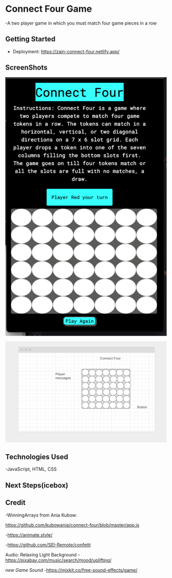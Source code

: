 # Connect Four Game
-A two player game in which you must match four game pieces in a row

## Getting Started
- Deployment: https://zain-connect-four.netlify.app/

## ScreenShots
![Ald text](./ASSETS/Connect%204-Mobile%20Display.png)

![Ald text](./ASSETS/Connect%20Four-Wireframe.png)

## Technologies Used
-JavaScript, HTML, CSS

## Next Steps(icebox)

## Credit
-WinningArrays from Ania Kubow:

https://github.com/kubowania/connect-four/blob/master/app.js

-https://animate.style/

-https://github.com/SEI-Remote/confetti

Audio:
Relaxing Light Background
-https://pixabay.com/music/search/mood/uplifting/

_new Game Sound_
-https://mixkit.co/free-sound-effects/game/